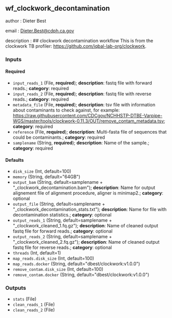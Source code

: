 
## wf_clockwork_decontamination

author
: Dieter Best

email
: Dieter.Best@cdph.ca.gov

description
: ## clockwork decontamination workflow 
 This is from the clockwork TB profiler: https://github.com/iqbal-lab-org/clockwork.

### Inputs

#### Required

  * `input_reads_1` (File, **required**); **description**: fastq file with forward reads.; **category**: required
  * `input_reads_2` (File, **required**); **description**: fastq file with reverse reads.; **category**: required
  * `metadata_file` (File, **required**); **description**: tsv file with information about contaminants to check against, for example: 
 https://raw.githubusercontent.com/CDCgov/NCHHSTP-DTBE-Varpipe-WGS/master/tools/clockwork-0.11.3/OUT/remove_contam_metadata.tsv; **category**: required
  * `reference` (File, **required**); **description**: Multi-fasta file of sequences that could be contaminants.; **category**: required
  * `samplename` (String, **required**); **description**: Name of the sample.; **category**: required

#### Defaults

  * `disk_size` (Int, default=100)
  * `memory` (String, default="64GB")
  * `output_bam` (String, default=samplename + "_clockwork_decontamination.bam"); **description**: Name for output alignement file of alignment procedure, aligner is minimap2.; **category**: optional
  * `output_file` (String, default=samplename + "_clockwork_decontamination_stats.txt"); **description**: Name for file with decontamination statistics.; **category**: optional
  * `output_reads_1` (String, default=samplename + "_clockwork_cleaned_1.fq.gz"); **description**: Name of cleaned output fastq file for forward reads.; **category**: optional
  * `output_reads_2` (String, default=samplename + "_clockwork_cleaned_2.fq.gz"); **description**: Name of cleaned output fastq file for reverse reads.; **category**: optional
  * `threads` (Int, default=1)
  * `map_reads.disk_size` (Int, default=100)
  * `map_reads.docker` (String, default="dbest/clockwork:v1.0.0")
  * `remove_contam.disk_size` (Int, default=100)
  * `remove_contam.docker` (String, default="dbest/clockwork:v1.0.0")

### Outputs

  * `stats` (File)
  * `clean_reads_1` (File)
  * `clean_reads_2` (File)
